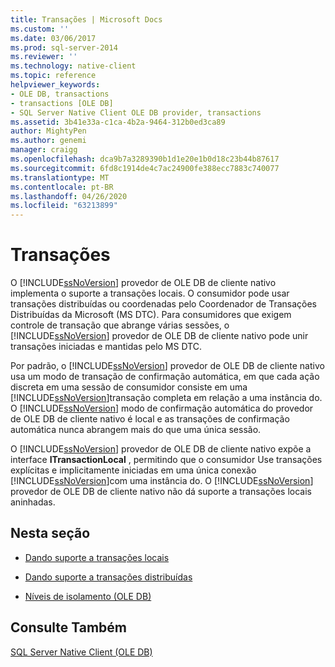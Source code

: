 ```yaml
---
title: Transações | Microsoft Docs
ms.custom: ''
ms.date: 03/06/2017
ms.prod: sql-server-2014
ms.reviewer: ''
ms.technology: native-client
ms.topic: reference
helpviewer_keywords:
- OLE DB, transactions
- transactions [OLE DB]
- SQL Server Native Client OLE DB provider, transactions
ms.assetid: 3b41e33a-c1ca-4b2a-9464-312b0ed3ca89
author: MightyPen
ms.author: genemi
manager: craigg
ms.openlocfilehash: dca9b7a3289390b1d1e20e1b0d18c23b44b87617
ms.sourcegitcommit: 6fd8c1914de4c7ac24900fe388ecc7883c740077
ms.translationtype: MT
ms.contentlocale: pt-BR
ms.lasthandoff: 04/26/2020
ms.locfileid: "63213899"
---
```

# <a name="transactions"></a>Transações
  O [!INCLUDE[ssNoVersion](../../includes/ssnoversion-md.md)] provedor de OLE DB de cliente nativo implementa o suporte a transações locais. O consumidor pode usar transações distribuídas ou coordenadas pelo Coordenador de Transações Distribuídas da Microsoft (MS DTC). Para consumidores que exigem controle de transação que abrange várias sessões, o [!INCLUDE[ssNoVersion](../../includes/ssnoversion-md.md)] provedor de OLE DB de cliente nativo pode unir transações iniciadas e mantidas pelo MS DTC.  
  
 Por padrão, o [!INCLUDE[ssNoVersion](../../includes/ssnoversion-md.md)] provedor de OLE DB de cliente nativo usa um modo de transação de confirmação automática, em que cada ação discreta em uma sessão de consumidor consiste em uma [!INCLUDE[ssNoVersion](../../includes/ssnoversion-md.md)]transação completa em relação a uma instância do. O [!INCLUDE[ssNoVersion](../../includes/ssnoversion-md.md)] modo de confirmação automática do provedor de OLE DB de cliente nativo é local e as transações de confirmação automática nunca abrangem mais do que uma única sessão.  
  
 O [!INCLUDE[ssNoVersion](../../includes/ssnoversion-md.md)] provedor de OLE DB de cliente nativo expõe a interface **ITransactionLocal** , permitindo que o consumidor Use transações explícitas e implicitamente iniciadas em uma única conexão [!INCLUDE[ssNoVersion](../../includes/ssnoversion-md.md)]com uma instância do. O [!INCLUDE[ssNoVersion](../../includes/ssnoversion-md.md)] provedor de OLE DB de cliente nativo não dá suporte a transações locais aninhadas.  
  
## <a name="in-this-section"></a>Nesta seção  
  
-   [Dando suporte a transações locais](supporting-local-transactions.md)  
  
-   [Dando suporte a transações distribuídas](supporting-distributed-transactions.md)  
  
-   [Níveis de isolamento &#40;OLE DB&#41;](isolation-levels-ole-db.md)  
  
## <a name="see-also"></a>Consulte Também  
 [SQL Server Native Client &#40;OLE DB&#41;](../native-client/ole-db/sql-server-native-client-ole-db.md)  
  
  
